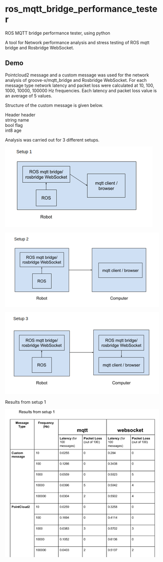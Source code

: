# ros_mqtt_bridge_performance_tester
ROS MQTT bridge performance tester, using python

A tool for Network performance analysis and stress testing of ROS mqtt bridge and Rosbridge WebSocket. 

## Demo 

Pointcloud2 message and a custom message was used for the network analysis of groove-x/mqtt_bridge and Rosbridge WebSocket. For each message type network latency and packet loss were calculated at 10, 100, 1000, 10000, 100000 Hz frequencies. Each latency and packet loss value is an average of 5 values. 

Structure of the custom message is given below. 

Header header\
string name\
bool flag\
int8 age

Analysis was carried out for 3 different setups. 

![](https://github.com/PrimeshShamilka/ros_mqtt_bridge_performance_tester/blob/master/images/setup1.png)

![](https://github.com/PrimeshShamilka/ros_mqtt_bridge_performance_tester/blob/master/images/setup2.png)

![](https://github.com/PrimeshShamilka/ros_mqtt_bridge_performance_tester/blob/master/images/setup3.png)

Results from setup 1

![](https://github.com/PrimeshShamilka/ros_mqtt_bridge_performance_tester/blob/master/images/results1.png)

